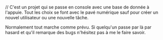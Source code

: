 // C'est un projet qui se passe en console avec une base de donnée à l'appuie. Tout les choix se font avec le pavé numérique sauf pour créer un nouvel utilisateur ou une nouvelle tâche.

Normalement tout marche comme prévu. Si quelqu'un passe par là par hasard et qu'il remarque des bugs n'hésitez pas à me le faire savoir.